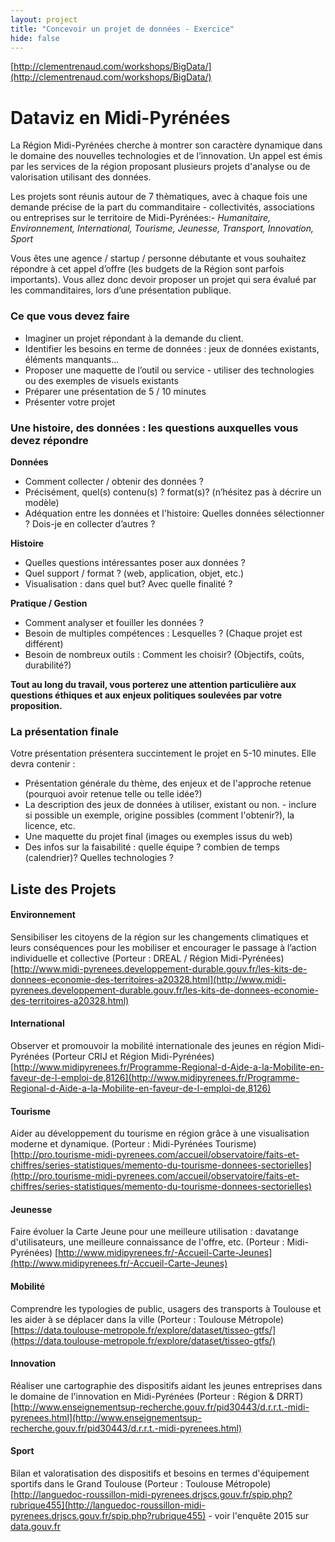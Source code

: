 ```yaml
---
layout: project
title: "Concevoir un projet de données - Exercice"
hide: false
---
```


[http://clementrenaud.com/workshops/BigData/](http://clementrenaud.com/workshops/BigData/)

# Dataviz en Midi-Pyrénées

La Région Midi-Pyrénées cherche à montrer son caractère dynamique dans le domaine des nouvelles technologies et de l’innovation. Un appel est émis par les services de la région proposant plusieurs projets d'analyse ou de valorisation utilisant des données.

Les projets sont réunis autour de 7 thèmatiques, avec à chaque fois une demande précise de la part du commanditaire - collectivités, associations ou entreprises sur le territoire de Midi-Pyrénées:- _Humanitaire, Environnement, International, Tourisme, Jeunesse, Transport, Innovation, Sport_

Vous êtes une agence / startup / personne débutante et vous souhaitez répondre à cet appel d’offre (les budgets de la Région sont parfois importants). Vous allez donc devoir proposer un projet qui sera évalué par les commanditaires, lors d’une présentation publique.

### Ce que vous devez faire

*   Imaginer un projet répondant à la demande du client.
*   Identifier les besoins en terme de données : jeux de données existants, éléments manquants...
*   Proposer une maquette de l’outil ou service - utiliser des technologies ou des exemples de visuels existants
*   Préparer une présentation de 5 / 10 minutes
*   Présenter votre projet

### Une histoire, des données : les questions auxquelles vous devez répondre

**Données**

*   Comment collecter / obtenir des données ?
*   Précisément, quel(s) contenu(s) ? format(s)? (n’hésitez pas à décrire un modèle)
*   Adéquation entre les données et l'histoire: Quelles données sélectionner ? Dois-je en collecter d’autres ?

**Histoire**

*   Quelles questions intéressantes poser aux données ?
*   Quel support / format ? (web, application, objet, etc.)
*   Visualisation : dans quel but? Avec quelle finalité ?

**Pratique / Gestion**

*   Comment analyser et fouiller les données ?
*   Besoin de multiples compétences : Lesquelles ? (Chaque projet est différent)
*   Besoin de nombreux outils : Comment les choisir? (Objectifs, coûts, durabilité?)

**Tout au long du travail, vous porterez une attention particulière aux questions éthiques et aux enjeux politiques soulevées par votre proposition.**

### La présentation finale

Votre présentation présentera succintement le projet en 5-10 minutes. Elle devra contenir :

*   Présentation générale du thème, des enjeux et de l'approche retenue (pourquoi avoir retenue telle ou telle idée?)
*   La description des jeux de données à utiliser, existant ou non. - inclure si possible un exemple, origine possibles (comment l'obtenir?), la licence, etc.
*   Une maquette du projet final (images ou exemples issus du web)
*   Des infos sur la faisabilité : quelle équipe ? combien de temps (calendrier)? Quelles technologies ?

## Liste des Projets

#### Environnement

Sensibiliser les citoyens de la région sur les changements climatiques et leurs conséquences pour les mobiliser et encourager le passage à l’action individuelle et collective (Porteur : DREAL / Région Midi-Pyrénées) [http://www.midi-pyrenees.developpement-durable.gouv.fr/les-kits-de-donnees-economie-des-territoires-a20328.html](http://www.midi-pyrenees.developpement-durable.gouv.fr/les-kits-de-donnees-economie-des-territoires-a20328.html)

#### International

Observer et promouvoir la mobilité internationale des jeunes en région Midi-Pyrénées (Porteur CRIJ et Région Midi-Pyrénées) [http://www.midipyrenees.fr/Programme-Regional-d-Aide-a-la-Mobilite-en-faveur-de-l-emploi-de,8126](http://www.midipyrenees.fr/Programme-Regional-d-Aide-a-la-Mobilite-en-faveur-de-l-emploi-de,8126)

#### Tourisme

Aider au développement du tourisme en région grâce à une visualisation moderne et dynamique. (Porteur : Midi-Pyrénées Tourisme) [http://pro.tourisme-midi-pyrenees.com/accueil/observatoire/faits-et-chiffres/series-statistiques/memento-du-tourisme-donnees-sectorielles](http://pro.tourisme-midi-pyrenees.com/accueil/observatoire/faits-et-chiffres/series-statistiques/memento-du-tourisme-donnees-sectorielles)

#### Jeunesse

Faire évoluer la Carte Jeune pour une meilleure utilisation : davatange d'utilisateurs, une meilleure connaissance de l'offre, etc. (Porteur : Midi-Pyrénées) [http://www.midipyrenees.fr/-Accueil-Carte-Jeunes](http://www.midipyrenees.fr/-Accueil-Carte-Jeunes)

#### Mobilité

Comprendre les typologies de public, usagers des transports à Toulouse et les aider à se déplacer dans la ville (Porteur : Toulouse Métropole) [https://data.toulouse-metropole.fr/explore/dataset/tisseo-gtfs/](https://data.toulouse-metropole.fr/explore/dataset/tisseo-gtfs/)

#### Innovation

Réaliser une cartographie des dispositifs aidant les jeunes entreprises dans le domaine de l'innovation en Midi-Pyrénées (Porteur : Région & DRRT) [http://www.enseignementsup-recherche.gouv.fr/pid30443/d.r.r.t.-midi-pyrenees.html](http://www.enseignementsup-recherche.gouv.fr/pid30443/d.r.r.t.-midi-pyrenees.html)

#### Sport

Bilan et valoratisation des dispositifs et besoins en termes d'équipement sportifs dans le Grand Toulouse (Porteur : Toulouse Métropole) [http://languedoc-roussillon-midi-pyrenees.drjscs.gouv.fr/spip.php?rubrique455](http://languedoc-roussillon-midi-pyrenees.drjscs.gouv.fr/spip.php?rubrique455) - voir l'enquête 2015 sur [data.gouv.fr](http://www.data.gouv.fr/fr/datasets/recensement-des-equipements-sportifs-espaces-et-sites-de-pratiques/)
